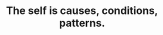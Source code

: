 ---
title: The self is causes, conditions, patterns.
tags: self buddhism mindfulness TMWT inspection waking-up
self: true
selforder: 1
---